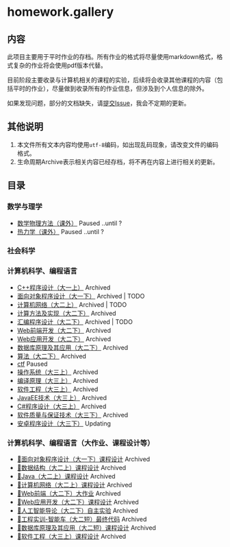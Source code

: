 # homework.gallery

## 内容

此项目主要用于平时作业的存档。所有作业的格式将尽量使用markdown格式，格式复杂的作业将会使用pdf版本代替。

目前阶段主要收录与计算机相关的课程的实验，后续将会收录其他课程的内容（包括平时的作业），尽量做到收录所有的作业信息，但涉及到个人信息的除外。

如果发现问题，部分的文档缺失，请[提交Issue](https://github.com/h1542462994/homework.gallery/issues)，我会不定期的更新。

## 其他说明

1. 本文件所有文本内容均使用`utf-8`编码，如出现乱码现象，请改变文件的编码格式。
2. 生命周期Archive表示相关内容已经存档，将不再在内容上进行相关的更新。

## 目录

### 数学与理学

- [数学物理方法（课外）](./science/mas/index.md) Paused ..until ?
- [热力学（课外）](./science/thermodynamics/index.md) Paused ..until ?

### 社会科学

### 计算机科学、编程语言

- [C++程序设计（大一上）](./computer%20science/cppfirst/index.md) Archived
- [面向对象程序设计（大一下）](./computer%20science/cppobj/index.md) Archived | TODO
- [计算机网络（大二上）](./computer%20science/net/index.md) Archived | TODO
- [计算方法及实现（大二下）](./computer%20science/caclulate_method/index.md) Archived
- [汇编程序设计（大二下）](./computer%20science/assembly/index.md) Archived | TODO
- [Web前端开发（大二下）](./computer%20science/web_front/index.md) Archived
- [Web应用开发（大二下）](./computer%20science/web/index.md) Archived
- [数据库原理及其应用（大二下）](./computer%20science/mssql/index.md) Archived
- [算法（大二下）](./computer%20science/algorithm/index.md) Archived
- [ctf](./computer%20science/ctf/index.md) Paused
- [操作系统（大三上）](./computer%20science/os/index.md) Archived
- [编译原理（大三上）](./computer%20science/compile%20principle/index.md) Archived
- [软件工程（大三上）](./computer%20science/software/index.md) Archived
- [JavaEE技术（大三上）](./computer%20science/javaee/index.md) Archived
- [C#程序设计（大三上）](./computer%20science/csharp/index.md) Archived
- [软件质量与保证技术（大三下）](./computer%20science/test/index.md) Archived
- [安卓程序设计（大三下）](./computer%20science/android/index.md) Updating

### 计算机科学、编程语言（大作业、课程设计等）

- [🔗面向对象程序设计（大一下）课程设计](https://github.com/h1542462994/homework.contact) Archived
- [🔗数据结构（大二上）课程设计](https://github.com/h1542462994/homework.avl-tree) Archived
- [🔗Java（大二上）课程设计](https://github.com/h1542462994/homework.getprize) Archived
- [🔗计算机网络（大二上）课程设计](https://github.com/h1542462994/homework.package_analyse) Archived
- [🔗Web前端（大二下）大作业](https://github.com/h1542462994/homework.xzjutcom) Archived
- [🔗Web应用开发（大二下）课程设计](https://github.com/h1542462994/homework.xhealthcode) Archived
- [🔗人工智能导论（大二下）自主实验](https://github.com/h1542462994/homework.pokeman_selector) Archived
- [🔗工程实训-智能车（大二短）最终代码](https://github.com/h1542462994/homework.4wd) Archived
- [🔗数据库原理及其应用（大二短）课程设计](https://github.com/h1542462994/homework.dbgrade) Archived
- [🔗软件工程（大三上）课程设计](https://github.com/h1542462994/teamwork-software-engineering) Archived